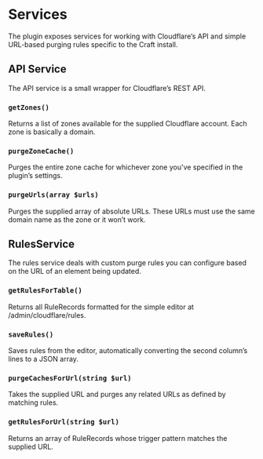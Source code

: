 # Services

The plugin exposes services for working with Cloudflare’s API and simple URL-based purging rules specific to the Craft install.

## API Service

The API service is a small wrapper for Cloudflare’s REST API.

### `getZones()`

Returns a list of zones available for the supplied Cloudflare account. Each zone is basically a domain.

### `purgeZoneCache()`

Purges the entire zone cache for whichever zone you've specified in the plugin’s settings.

### `purgeUrls(array $urls)`

Purges the supplied array of absolute URLs. These URLs must use the same domain name as the zone or it won’t work.

## RulesService

The rules service deals with custom purge rules you can configure based on the URL of an element being updated.

### `getRulesForTable()`

Returns all RuleRecords formatted for the simple editor at /admin/cloudflare/rules.

### `saveRules()`

Saves rules from the editor, automatically converting the second column’s lines to a JSON array.

### `purgeCachesForUrl(string $url)`

Takes the supplied URL and purges any related URLs as defined by matching rules.

### `getRulesForUrl(string $url)`

Returns an array of RuleRecords whose trigger pattern matches the supplied URL.
